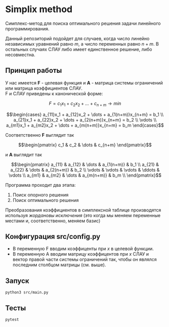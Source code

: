 # Simplix method
Симплекс-метод для поиска оптимального решения задачи линейного программирования.  

Данный репозиторий подойдет для случаев, когда число линейно независимых уравнений равно $m$, а число переменных равно $n + m$. В остальных случаях СЛАУ либо имеет единственное решение, либо несовместна.  
## Принцип работы
У нас имеется **F** - целевая функция и **A** - матрица системы ограничений или матрица коэффициентов СЛАУ.  
F и СЛАУ приведены к канонической форме:
```math
F = c_1x_1 + c_2x_2 + \dots + c_{n+m} \to min
```
```math
\begin{cases}
a_{11}x_1 + a_{12}x_2 + \dots + a_{1(n+m)}x_{n+m} = b_1 \\
a_{21}x_1 + a_{22}x_2 + \dots + a_{2(n+m)}x_{n+m} = b_2 \\
\vdots \\
a_{m1}x_1 + a_{m2}x_2 + \dots + a_{m(n+m)}x_{n+m} = b_m
\end{cases}
```
Соответственно **F** выглядит так
```math
\begin{pmatrix}
c_1 & c_2 & \dots & c_{n+m}
\end{pmatrix}
```
и **A** выглядит так
```math
\begin{pmatrix}
a_{11} & a_{12} & \dots  & a_{1(n+m)} & b_1    \\
a_{21} & a_{22} & \dots  & a_{2(n+m)} & b_2    \\
\vdots & \vdots & \vdots & \ddots     & \vdots \\
a_{m1} & a_{m2} & \dots  & a_{m(n+m)} & b_m    \\
\end{pmatrix}
```
Программа проходит два этапа:
1. Поиск опорного решения
2. Поиск оптимального решения  

Преобразования коэффициентов в симплексной таблице  производятся используя *жордановы исключения* (это когда мы меняем переменные местами и, соответственно, меняем базис)
## Конфигурация src/config.py
- В переменную F вводим коэффиценты при $x$ в целевой функции.
- В переменную A вводим матрицу коэффицентов при $x$ СЛАУ и вектор правой части системы ограничений так, чтобы он являлся последним столбцом матрицы (см. выше).
## Запуск
```console
python3 src/main.py
```
## Тесты
```console
pytest
```
